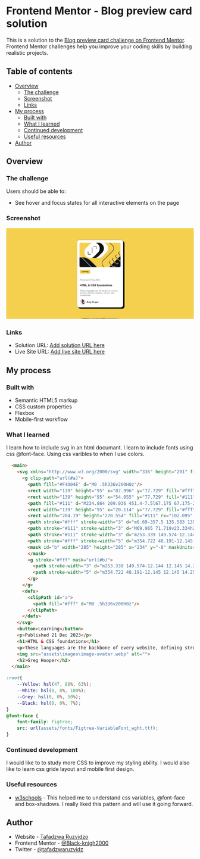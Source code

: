 # Frontend Mentor - Blog preview card solution

This is a solution to the [Blog preview card challenge on Frontend Mentor](https://www.frontendmentor.io/challenges/blog-preview-card-ckPaj01IcS). Frontend Mentor challenges help you improve your coding skills by building realistic projects. 

## Table of contents

- [Overview](#overview)
  - [The challenge](#the-challenge)
  - [Screenshot](#screenshot)
  - [Links](#links)
- [My process](#my-process)
  - [Built with](#built-with)
  - [What I learned](#what-i-learned)
  - [Continued development](#continued-development)
  - [Useful resources](#useful-resources)
- [Author](#author)


## Overview

### The challenge

Users should be able to:

- See hover and focus states for all interactive elements on the page

### Screenshot

![](/assets/images/Web%20capture_16-7-2024_142937_.jpeg)


### Links

- Solution URL: [Add solution URL here](https://your-solution-url.com)
- Live Site URL: [Add live site URL here](https://black-knigh2000.github.io/blog-preview-card-main/)

## My process

### Built with

- Semantic HTML5 markup
- CSS custom properties
- Flexbox
- Mobile-first workflow

### What I learned

I learn how to include svg in an html documant.
I learn to include fonts using css @font-face.
Using css varibles to when I use colors.

```html
  <main>
    <svg xmlns="http://www.w3.org/2000/svg" width="336" height="201" fill="none" viewBox="0 0 336 201">
      <g clip-path="url(#a)">
        <path fill="#F4D04E" d="M0 .5h336v200H0z"/>
        <rect width="139" height="95" x="87.996" y="77.729" fill="#fff" rx="47.5" transform="rotate(-45 87.996 77.729)"/>
        <rect width="139" height="95" x="54.055" y="77.729" fill="#111" rx="47.5" transform="rotate(-45 54.055 77.729)"/>
        <path fill="#111" d="M234.864 209.036 451.4-7.5l67.175 67.175-216.536 216.536z"/>
        <rect width="139" height="95" x="20.114" y="77.729" fill="#fff" rx="47.5" transform="rotate(-45 20.114 77.729)"/>
        <rect width="204.19" height="270.554" fill="#111" rx="102.095" transform="scale(-1 1) rotate(45 -103.887 14.564)"/>
        <path stroke="#fff" stroke-width="3" d="m6.69-357.5 135.583 135.727c12.481 12.494 12.481 32.737 0 45.231L-45.544 11.475c-12.481 12.494-12.481 32.737 0 45.23L107.088 209.5"/>
        <path stroke="#111" stroke-width="3" d="M69.965 71.719v23.334h23.334M136.079 52.273V28.94h-23.334M102.845 38.838v46.67M210.364-37.5l60.873 60.873c12.497 12.496 12.497 32.758 0 45.254l-77.745 77.746c-12.497 12.496-12.497 32.758 0 45.254l69.872 69.873"/>
        <path stroke="#111" stroke-width="3" d="m253.339 149.574-12.144 12.145 14.256 14.257v12.672h12.673l13.729 13.729 12.145-12.145M278.685 124.228l-12.145 12.145 14.257 14.257v12.673h12.673l13.729 13.729 12.145-12.145M304.031 98.883l-12.145 12.144 14.257 14.257v12.673h12.673l13.729 13.729 12.144-12.145M329.376 73.537l-12.145 12.145 14.257 14.257v12.672h12.673l13.729 13.729 12.145-12.144"/>
        <path stroke="#fff" stroke-width="5" d="m354.722 48.191-12.145 12.145 14.257 14.257v12.673h12.673l13.729 13.729 12.145-12.145"/>
        <mask id="b" width="285" height="285" x="234" y="-8" maskUnits="userSpaceOnUse" style="mask-type:alpha"><path fill="#111" d="M234.864 209.036 451.4-7.5l67.175 67.175-216.536 216.536z"/>
        </mask>
        <g stroke="#fff" mask="url(#b)">
          <path stroke-width="3" d="m253.339 149.574-12.144 12.145 14.256 14.257v12.672h12.673l13.729 13.729 12.145-12.145M278.685 124.228l-12.145 12.145 14.257 14.257v12.673h12.673l13.729 13.729 12.145-12.145M304.031 98.883l-12.145 12.144 14.257 14.257v12.673h12.673l13.729 13.729 12.144-12.145M329.376 73.537l-12.145 12.145 14.257 14.257v12.672h12.673l13.729 13.729 12.145-12.145"/>
          <path stroke-width="5" d="m354.722 48.191-12.145 12.145 14.257 14.257v12.673h12.673l13.729 13.729 12.145-12.145"/>
        </g>
      </g>
      <defs>
        <clipPath id="a">
          <path fill="#fff" d="M0 .5h336v200H0z"/>
        </clipPath>
      </defs>
    </svg>
    <button>Learning</button>
    <p>Published 21 Dec 2023</p>
    <h1>HTML & CSS foundations</h1>
    <p>These languages are the backbone of every website, defining structure, content, and presentation.</p>
    <img src="assets\images\image-avatar.webp" alt="">
    <h2>Greg Hooper</h2>
  </main>
```
```css
:root{
    --Yellow: hsl(47, 88%, 63%);
    --White: hsl(0, 0%, 100%);
    --Grey: hsl(0, 0%, 50%);
    --Black: hsl(0, 0%, 7%);
}
@font-face {
    font-family: Figtree;
    src: url(assets/fonts/Figtree-VariableFont_wght.ttf);
}
```

### Continued development

I would like to to study more CSS to improve my styling ability. I would also like to learn css gride layout and mobile first design.

### Useful resources

- [w3schools](https://www.w3schools.com) - This helped me to understand css variables, @font-face and box-shadows. I really liked this pattern and will use it going forward.

## Author

- Website - [Tafadzwa Ruzvidzo](https://www.your-site.com)
- Frontend Mentor - [@Black-knigh2000](https://www.frontendmentor.io/profile/yourusername)
- Twitter - [@tafadzwaruzvidz](https://www.twitter.com/yourusername)

